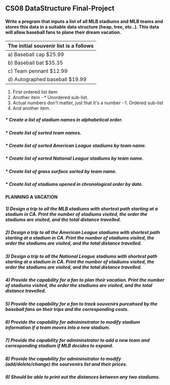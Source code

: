 ## CS08 DataStructure Final-Project

#### Write a program that inputs a list of all MLB stadiums and MLB teams and stores this data in a suitable data structure (heap, tree, etc..). This data will allow baseball fans to plane their dream vacation.

     
| The initial souvenir list is a follows   |
| ---------------------------------------- |
| a)  Baseball cap $25.99             |
| b)  Baseball bat $35.35             |
| c)  Team pennant $12.99             |
| d)  Autographed baseball $19.99     |


1. First ordered list item
2. Another item
⋅⋅* Unordered sub-list. 
1. Actual numbers don't matter, just that it's a number
⋅⋅1. Ordered sub-list
4. And another item.

##### * Create a list of stadium names in alphabetical order.
##### * Create list of sorted team names.
##### * Create list of sorted American League stadiums by team name.
##### * Create list of sorted National League stadiums by team name.
##### * Create list of grass surface sorted by team name.
##### * Create list of stadiums opened in chronological order by date.

#### PLANNING A VACATION

##### 1) Design a trip to all the MLB stadiums with shortest path starting at a stadium in CA. Print the number of stadiums visited, the order the stadiums are visited, and the total distance travelled.

##### 2) Design a trip to all the American League stadiums with shortest path starting at a stadium in CA. Print the number of stadiums visited, the order the stadiums are visited, and the total distance travelled.

##### 3) Design a trip to all the National League stadiums with shortest path starting at a stadium in CA. Print the number of stadiums visited, the order the stadiums are visited, and the total distance travelled.

##### 4) Provide the capability for a fan to plan their vacation. Print the number of stadiums visited, the order the stadiums are visited, and the total distance travelled.

##### 5) Provide the capability for a fan to track souvenirs purcahsed by the baseball fans on their trips and the corresponding costs.

##### 6) Provide the capability for admininstrator to modify stadium information if a team moves into a new stadium.

##### 7) Provide the capability for admininstrator to add a new team and corresponding stadium if MLB decides to expand.

##### 8) Provide the capability for admininstrator to modify (add/delete/change) the sourvenirs list and their prices.

##### 9) Should be able to print out the distances between any two stadiums.

